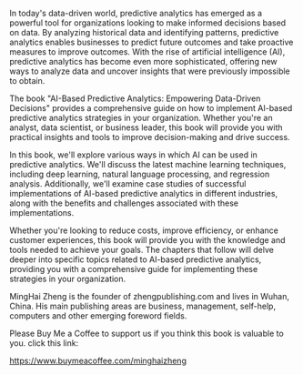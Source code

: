 
In today's data-driven world, predictive analytics has emerged as a powerful tool for organizations looking to make informed decisions based on data. By analyzing historical data and identifying patterns, predictive analytics enables businesses to predict future outcomes and take proactive measures to improve outcomes. With the rise of artificial intelligence (AI), predictive analytics has become even more sophisticated, offering new ways to analyze data and uncover insights that were previously impossible to obtain.

The book "AI-Based Predictive Analytics: Empowering Data-Driven Decisions" provides a comprehensive guide on how to implement AI-based predictive analytics strategies in your organization. Whether you're an analyst, data scientist, or business leader, this book will provide you with practical insights and tools to improve decision-making and drive success.

In this book, we'll explore various ways in which AI can be used in predictive analytics. We'll discuss the latest machine learning techniques, including deep learning, natural language processing, and regression analysis. Additionally, we'll examine case studies of successful implementations of AI-based predictive analytics in different industries, along with the benefits and challenges associated with these implementations.

Whether you're looking to reduce costs, improve efficiency, or enhance customer experiences, this book will provide you with the knowledge and tools needed to achieve your goals. The chapters that follow will delve deeper into specific topics related to AI-based predictive analytics, providing you with a comprehensive guide for implementing these strategies in your organization.

MingHai Zheng is the founder of zhengpublishing.com and lives in Wuhan, China. His main publishing areas are business, management, self-help, computers and other emerging foreword fields.

Please Buy Me a Coffee to support us if you think this book is valuable to you. click this link:

https://www.buymeacoffee.com/minghaizheng
